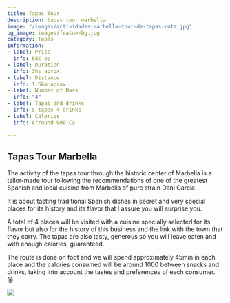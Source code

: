 ```yaml
---
title: Tapas Tour
description: tapas tour marbella
image: "/images/actividades-marbella-tour-de-tapas-ruta.jpg"
bg_image: images/featue-bg.jpg
category: Tapas
information:
- label: Price
  info: 68€ pp
- label: Duration
  info: 3hs aprox.
- label: Distance
  info: 1.5km aprox.
- label: Number of Bars
  info: "4"
- label: Tapas and drinks
  info: 5 tapas 4 drinks
- label: Calories
  info: Arround 900 Ca

---
```

## Tapas Tour Marbella

The activity of the tapas tour through the historic center of Marbella is a tailor-made tour following the recommendations of one of the greatest Spanish and local cuisine from Marbella of pure strain Dani García.

It is about tasting traditional Spanish dishes in secret and very special places for its history and its flavor that I assure you will surprise you.

A total of 4 places will be visited with a cuisine specially selected for its flavor but also for the history of this business and the link with the town that they carry. The tapas are also tasty, generous so you will leave eaten and with enough calories, guaranteed.

The route is done on foot and we will spend approximately 45min in each place and the calories consumed will be around 1000 between snacks and drinks, taking into account the tastes and preferences of each consumer.  
@

[![](/images/boton-eng.png)](https://freetoursmarbella.com/contact/ "BOOK")